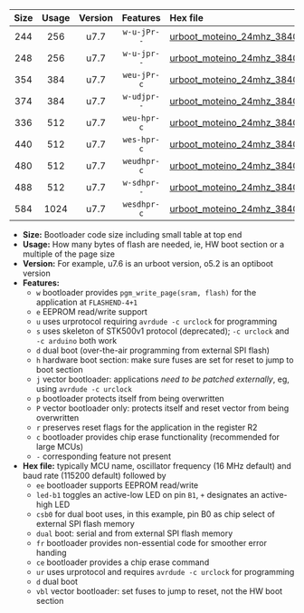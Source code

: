 |Size|Usage|Version|Features|Hex file|
|:-:|:-:|:-:|:-:|:--|
|244|256|u7.7|`w-u-jPr--`|[urboot_moteino_24mhz_38400bps_led+b1_ur_vbl.hex](https://raw.githubusercontent.com/stefanrueger/urboot.hex/main/boards/moteino/fcpu_24mhz/38400_bps/urboot_moteino_24mhz_38400bps_led+b1_ur_vbl.hex)|
|248|256|u7.7|`w-u-jpr--`|[urboot_moteino_24mhz_38400bps_led+b1_fr_ur_vbl.hex](https://raw.githubusercontent.com/stefanrueger/urboot.hex/main/boards/moteino/fcpu_24mhz/38400_bps/urboot_moteino_24mhz_38400bps_led+b1_fr_ur_vbl.hex)|
|354|384|u7.7|`weu-jPr-c`|[urboot_moteino_24mhz_38400bps_ee_led+b1_fr_ce_ur_vbl.hex](https://raw.githubusercontent.com/stefanrueger/urboot.hex/main/boards/moteino/fcpu_24mhz/38400_bps/urboot_moteino_24mhz_38400bps_ee_led+b1_fr_ce_ur_vbl.hex)|
|374|384|u7.7|`w-udjpr--`|[urboot_moteino_24mhz_38400bps_led+b1_csb0_dual_ur_vbl.hex](https://raw.githubusercontent.com/stefanrueger/urboot.hex/main/boards/moteino/fcpu_24mhz/38400_bps/urboot_moteino_24mhz_38400bps_led+b1_csb0_dual_ur_vbl.hex)|
|336|512|u7.7|`weu-hpr-c`|[urboot_moteino_24mhz_38400bps_ee_led+b1_fr_ce_ur.hex](https://raw.githubusercontent.com/stefanrueger/urboot.hex/main/boards/moteino/fcpu_24mhz/38400_bps/urboot_moteino_24mhz_38400bps_ee_led+b1_fr_ce_ur.hex)|
|440|512|u7.7|`wes-hpr-c`|[urboot_moteino_24mhz_38400bps_ee_led+b1_fr_ce.hex](https://raw.githubusercontent.com/stefanrueger/urboot.hex/main/boards/moteino/fcpu_24mhz/38400_bps/urboot_moteino_24mhz_38400bps_ee_led+b1_fr_ce.hex)|
|480|512|u7.7|`weudhpr-c`|[urboot_moteino_24mhz_38400bps_ee_led+b1_csb0_dual_fr_ce_ur.hex](https://raw.githubusercontent.com/stefanrueger/urboot.hex/main/boards/moteino/fcpu_24mhz/38400_bps/urboot_moteino_24mhz_38400bps_ee_led+b1_csb0_dual_fr_ce_ur.hex)|
|488|512|u7.7|`w-sdhpr--`|[urboot_moteino_24mhz_38400bps_led+b1_csb0_dual_fr.hex](https://raw.githubusercontent.com/stefanrueger/urboot.hex/main/boards/moteino/fcpu_24mhz/38400_bps/urboot_moteino_24mhz_38400bps_led+b1_csb0_dual_fr.hex)|
|584|1024|u7.7|`wesdhpr-c`|[urboot_moteino_24mhz_38400bps_ee_led+b1_csb0_dual_fr_ce.hex](https://raw.githubusercontent.com/stefanrueger/urboot.hex/main/boards/moteino/fcpu_24mhz/38400_bps/urboot_moteino_24mhz_38400bps_ee_led+b1_csb0_dual_fr_ce.hex)|

- **Size:** Bootloader code size including small table at top end
- **Usage:** How many bytes of flash are needed, ie, HW boot section or a multiple of the page size
- **Version:** For example, u7.6 is an urboot version, o5.2 is an optiboot version
- **Features:**
  + `w` bootloader provides `pgm_write_page(sram, flash)` for the application at `FLASHEND-4+1`
  + `e` EEPROM read/write support
  + `u` uses urprotocol requiring `avrdude -c urclock` for programming
  + `s` uses skeleton of STK500v1 protocol (deprecated); `-c urclock` and `-c arduino` both work
  + `d` dual boot (over-the-air programming from external SPI flash)
  + `h` hardware boot section: make sure fuses are set for reset to jump to boot section
  + `j` vector bootloader: applications *need to be patched externally*, eg, using `avrdude -c urclock`
  + `p` bootloader protects itself from being overwritten
  + `P` vector bootloader only: protects itself and reset vector from being overwritten
  + `r` preserves reset flags for the application in the register R2
  + `c` bootloader provides chip erase functionality (recommended for large MCUs)
  + `-` corresponding feature not present
- **Hex file:** typically MCU name, oscillator frequency (16 MHz default) and baud rate (115200 default) followed by
  + `ee` bootloader supports EEPROM read/write
  + `led-b1` toggles an active-low LED on pin `B1`, `+` designates an active-high LED
  + `csb0` for dual boot uses, in this example, pin B0 as chip select of external SPI flash memory
  + `dual` boot: serial and from external SPI flash memory
  + `fr` bootloader provides non-essential code for smoother error handing
  + `ce` bootloader provides a chip erase command
  + `ur` uses urprotocol and requires `avrdude -c urclock` for programming
  + `d` dual boot
  + `vbl` vector bootloader: set fuses to jump to reset, not the HW boot section
